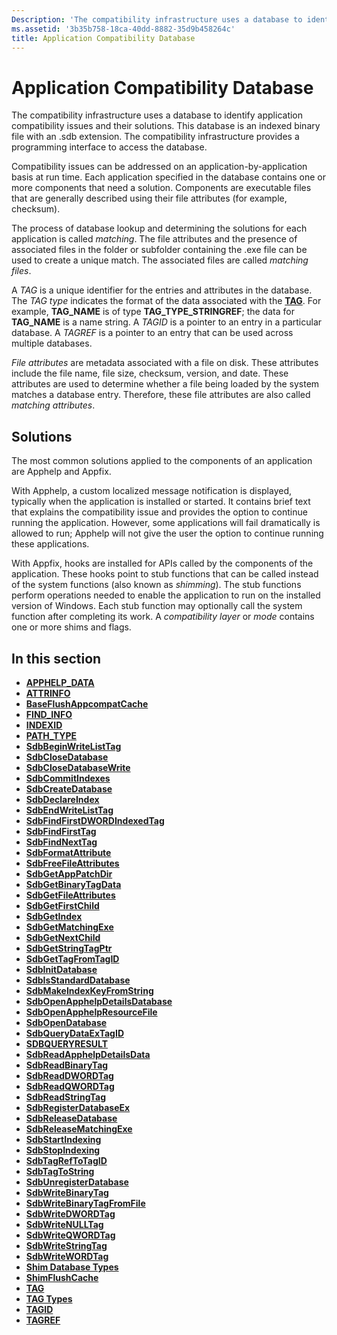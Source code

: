 ```yaml
---
Description: 'The compatibility infrastructure uses a database to identify application compatibility issues and their solutions.'
ms.assetid: '3b35b758-18ca-40dd-8882-35d9b458264c'
title: Application Compatibility Database
---
```


# Application Compatibility Database

The compatibility infrastructure uses a database to identify application compatibility issues and their solutions. This database is an indexed binary file with an .sdb extension. The compatibility infrastructure provides a programming interface to access the database.

Compatibility issues can be addressed on an application-by-application basis at run time. Each application specified in the database contains one or more components that need a solution. Components are executable files that are generally described using their file attributes (for example, checksum).

The process of database lookup and determining the solutions for each application is called *matching*. The file attributes and the presence of associated files in the folder or subfolder containing the .exe file can be used to create a unique match. The associated files are called *matching files*.

A *TAG* is a unique identifier for the entries and attributes in the database. The *TAG type* indicates the format of the data associated with the [**TAG**](tag.md). For example, **TAG\_NAME** is of type **TAG\_TYPE\_STRINGREF**; the data for **TAG\_NAME** is a name string. A *TAGID* is a pointer to an entry in a particular database. A *TAGREF* is a pointer to an entry that can be used across multiple databases.

*File attributes* are metadata associated with a file on disk. These attributes include the file name, file size, checksum, version, and date. These attributes are used to determine whether a file being loaded by the system matches a database entry. Therefore, these file attributes are also called *matching attributes*.

## Solutions

The most common solutions applied to the components of an application are Apphelp and Appfix.

With Apphelp, a custom localized message notification is displayed, typically when the application is installed or started. It contains brief text that explains the compatibility issue and provides the option to continue running the application. However, some applications will fail dramatically is allowed to run; Apphelp will not give the user the option to continue running these applications.

With Appfix, hooks are installed for APIs called by the components of the application. These hooks point to stub functions that can be called instead of the system functions (also known as *shimming*). The stub functions perform operations needed to enable the application to run on the installed version of Windows. Each stub function may optionally call the system function after completing its work. A *compatibility layer* or *mode* contains one or more shims and flags.

## In this section

-   [**APPHELP\_DATA**](apphelp-data.md)
-   [**ATTRINFO**](attrinfo.md)
-   [**BaseFlushAppcompatCache**](baseflushappcompatcache.md)
-   [**FIND\_INFO**](find-info.md)
-   [**INDEXID**](indexid.md)
-   [**PATH\_TYPE**](path-type.md)
-   [**SdbBeginWriteListTag**](sdbbeginwritelisttag.md)
-   [**SdbCloseDatabase**](sdbclosedatabase.md)
-   [**SdbCloseDatabaseWrite**](sdbclosedatabasewrite.md)
-   [**SdbCommitIndexes**](sdbcommitindexes.md)
-   [**SdbCreateDatabase**](sdbcreatedatabase.md)
-   [**SdbDeclareIndex**](sdbdeclareindex.md)
-   [**SdbEndWriteListTag**](sdbendwritelisttag.md)
-   [**SdbFindFirstDWORDIndexedTag**](sdbfindfirstdwordindexedtag.md)
-   [**SdbFindFirstTag**](sdbfindfirsttag.md)
-   [**SdbFindNextTag**](sdbfindnexttag.md)
-   [**SdbFormatAttribute**](sdbformatattribute.md)
-   [**SdbFreeFileAttributes**](sdbfreefileattributes.md)
-   [**SdbGetAppPatchDir**](sdbgetapppatchdir.md)
-   [**SdbGetBinaryTagData**](sdbgetbinarytagdata.md)
-   [**SdbGetFileAttributes**](sdbgetfileattributes.md)
-   [**SdbGetFirstChild**](sdbgetfirstchild.md)
-   [**SdbGetIndex**](sdbgetindex.md)
-   [**SdbGetMatchingExe**](sdbgetmatchingexe.md)
-   [**SdbGetNextChild**](sdbgetnextchild.md)
-   [**SdbGetStringTagPtr**](sdbgetstringtagptr.md)
-   [**SdbGetTagFromTagID**](sdbgettagfromtagid.md)
-   [**SdbInitDatabase**](sdbinitdatabase.md)
-   [**SdbIsStandardDatabase**](sdbisstandarddatabase.md)
-   [**SdbMakeIndexKeyFromString**](sdbmakeindexkeyfromstring.md)
-   [**SdbOpenApphelpDetailsDatabase**](sdbopenapphelpdetailsdatabase.md)
-   [**SdbOpenApphelpResourceFile**](sdbopenapphelpresourcefile.md)
-   [**SdbOpenDatabase**](sdbopendatabase.md)
-   [**SdbQueryDataExTagID**](sdbquerydataextagid.md)
-   [**SDBQUERYRESULT**](sdbqueryresult.md)
-   [**SdbReadApphelpDetailsData**](sdbreadapphelpdetailsdata.md)
-   [**SdbReadBinaryTag**](sdbreadbinarytag.md)
-   [**SdbReadDWORDTag**](sdbreaddwordtag.md)
-   [**SdbReadQWORDTag**](sdbreadqwordtag.md)
-   [**SdbReadStringTag**](sdbreadstringtag.md)
-   [**SdbRegisterDatabaseEx**](sdbregisterdatabaseex.md)
-   [**SdbReleaseDatabase**](sdbreleasedatabase.md)
-   [**SdbReleaseMatchingExe**](sdbreleasematchingexe.md)
-   [**SdbStartIndexing**](sdbstartindexing.md)
-   [**SdbStopIndexing**](sdbstopindexing.md)
-   [**SdbTagRefToTagID**](sdbtagreftotagid.md)
-   [**SdbTagToString**](sdbtagtostring.md)
-   [**SdbUnregisterDatabase**](sdbunregisterdatabase.md)
-   [**SdbWriteBinaryTag**](sdbwritebinarytag.md)
-   [**SdbWriteBinaryTagFromFile**](sdbwritebinarytagfromfile.md)
-   [**SdbWriteDWORDTag**](sdbwritedwordtag.md)
-   [**SdbWriteNULLTag**](sdbwritenulltag.md)
-   [**SdbWriteQWORDTag**](sdbwriteqwordtag.md)
-   [**SdbWriteStringTag**](sdbwritestringtag.md)
-   [**SdbWriteWORDTag**](sdbwritewordtag.md)
-   [**Shim Database Types**](shim-database-types.md)
-   [**ShimFlushCache**](shimflushcache.md)
-   [**TAG**](tag.md)
-   [**TAG Types**](tag-types.md)
-   [**TAGID**](tagid.md)
-   [**TAGREF**](tagref.md)

 

 



